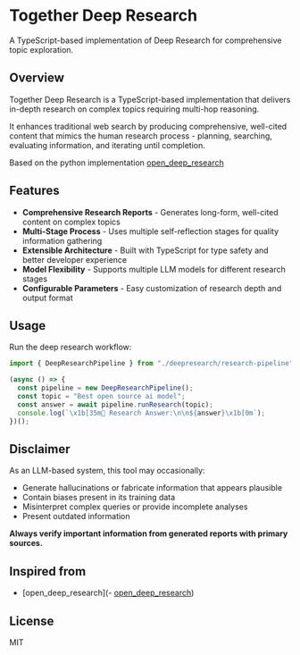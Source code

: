 # Together Deep Research

A TypeScript-based implementation of Deep Research for comprehensive topic exploration.

## Overview

Together Deep Research is a TypeScript-based implementation that delivers in-depth research on complex topics requiring multi-hop reasoning.

It enhances traditional web search by producing comprehensive, well-cited content that mimics the human research process - planning, searching, evaluating information, and iterating until completion.

Based on the python implementation [open_deep_research](https://github.com/togethercomputer/open_deep_research)

## Features

- **Comprehensive Research Reports** - Generates long-form, well-cited content on complex topics
- **Multi-Stage Process** - Uses multiple self-reflection stages for quality information gathering
- **Extensible Architecture** - Built with TypeScript for type safety and better developer experience
- **Model Flexibility** - Supports multiple LLM models for different research stages
- **Configurable Parameters** - Easy customization of research depth and output format

## Usage

Run the deep research workflow:

```typescript
import { DeepResearchPipeline } from "./deepresearch/research-pipeline";

(async () => {
  const pipeline = new DeepResearchPipeline();
  const topic = "Best open source ai model";
  const answer = await pipeline.runResearch(topic);
  console.log(`\x1b[35m📡 Research Answer:\n\n${answer}\x1b[0m`);
})();
```

## Disclaimer

As an LLM-based system, this tool may occasionally:

- Generate hallucinations or fabricate information that appears plausible
- Contain biases present in its training data
- Misinterpret complex queries or provide incomplete analyses
- Present outdated information

**Always verify important information from generated reports with primary sources.**

## Inspired from

- [open_deep_research](- [open_deep_research](https://github.com/togethercomputer/open_deep_research))

## License

MIT

